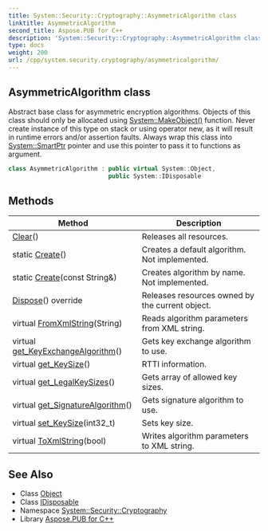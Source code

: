 ```yaml
---
title: System::Security::Cryptography::AsymmetricAlgorithm class
linktitle: AsymmetricAlgorithm
second_title: Aspose.PUB for C++
description: 'System::Security::Cryptography::AsymmetricAlgorithm class. Abstract base class for asymmetric encryption algorithms. Objects of this class should only be allocated using System::MakeObject() function. Never create instance of this type on stack or using operator new, as it will result in runtime errors and/or assertion faults. Always wrap this class into System::SmartPtr pointer and use this pointer to pass it to functions as argument in C++.'
type: docs
weight: 200
url: /cpp/system.security.cryptography/asymmetricalgorithm/
---
```

## AsymmetricAlgorithm class


Abstract base class for asymmetric encryption algorithms. Objects of this class should only be allocated using [System::MakeObject()](../../system/makeobject/) function. Never create instance of this type on stack or using operator new, as it will result in runtime errors and/or assertion faults. Always wrap this class into [System::SmartPtr](../../system/smartptr/) pointer and use this pointer to pass it to functions as argument.

```cpp
class AsymmetricAlgorithm : public virtual System::Object,
                            public System::IDisposable
```

## Methods

| Method | Description |
| --- | --- |
| [Clear](./clear/)() | Releases all resources. |
| static [Create](./create/)() | Creates a default algorithm. Not implemented. |
| static [Create](./create/)(const String\&) | Creates algorithm by name. Not implemented. |
| [Dispose](./dispose/)() override | Releases resources owned by the current object. |
| virtual [FromXmlString](./fromxmlstring/)(String) | Reads algorithm parameters from XML string. |
| virtual [get_KeyExchangeAlgorithm](./get_keyexchangealgorithm/)() | Gets key exchange algorithm to use. |
| virtual [get_KeySize](./get_keysize/)() | RTTI information. |
| virtual [get_LegalKeySizes](./get_legalkeysizes/)() | Gets array of allowed key sizes. |
| virtual [get_SignatureAlgorithm](./get_signaturealgorithm/)() | Gets signature algorithm to use. |
| virtual [set_KeySize](./set_keysize/)(int32_t) | Sets key size. |
| virtual [ToXmlString](./toxmlstring/)(bool) | Writes algorithm parameters to XML string. |
## See Also

* Class [Object](../../system/object/)
* Class [IDisposable](../../system/idisposable/)
* Namespace [System::Security::Cryptography](../)
* Library [Aspose.PUB for C++](../../)
